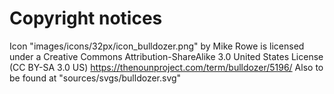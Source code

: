 # Copyright notices


Icon "images/icons/32px/icon_bulldozer.png" by Mike Rowe is licensed under a Creative Commons Attribution-ShareAlike 3.0 United States License (CC BY-SA 3.0 US)
https://thenounproject.com/term/bulldozer/5196/
Also to be found at "sources/svgs/bulldozer.svg"